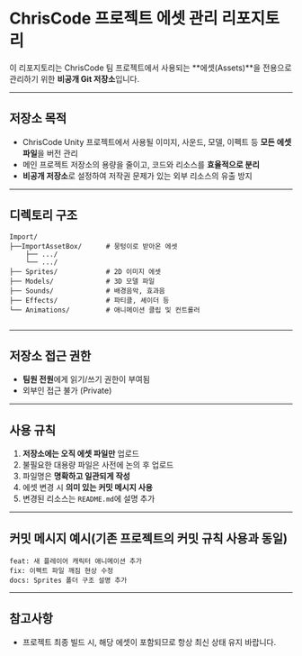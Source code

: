 # ChrisCode 프로젝트 에셋 관리 리포지토리

이 리포지토리는 ChrisCode 팀 프로젝트에서 사용되는 **에셋(Assets)**을 전용으로 관리하기 위한 **비공개 Git 저장소**입니다.

---

## 저장소 목적

- ChrisCode Unity 프로젝트에서 사용될 이미지, 사운드, 모델, 이펙트 등 **모든 에셋 파일**을 버전 관리
- 메인 프로젝트 저장소의 용량을 줄이고, 코드와 리소스를 **효율적으로 분리**
- **비공개 저장소**로 설정하여 저작권 문제가 있는 외부 리소스의 유출 방지

---

## 디렉토리 구조

```
Import/
├──ImportAssetBox/      # 뭉텅이로 받아온 에셋
    ├── .../
    └── .../
├── Sprites/            # 2D 이미지 에셋
├── Models/             # 3D 모델 파일
├── Sounds/             # 배경음악, 효과음
├── Effects/            # 파티클, 셰이더 등
└── Animations/         # 애니메이션 클립 및 컨트롤러


```

---

## 저장소 접근 권한

- **팀원 전원**에게 읽기/쓰기 권한이 부여됨
- 외부인 접근 불가 (Private)

---

## 사용 규칙

1. **저장소에는 오직 에셋 파일만** 업로드
2. 불필요한 대용량 파일은 사전에 논의 후 업로드
3. 파일명은 **명확하고 일관되게 작성**
4. 에셋 변경 시 **의미 있는 커밋 메시지 사용**
5. 변경된 리소스는 `README.md`에 설명 추가

---

## 커밋 메시지 예시(기존 프로젝트의 커밋 규칙 사용과 동일)

```
feat: 새 플레이어 캐릭터 애니메이션 추가
fix: 이펙트 파일 깨짐 현상 수정
docs: Sprites 폴더 구조 설명 추가
```
---

## 참고사항
- 프로젝트 최종 빌드 시, 해당 에셋이 포함되므로 항상 최신 상태 유지 바랍니다.
